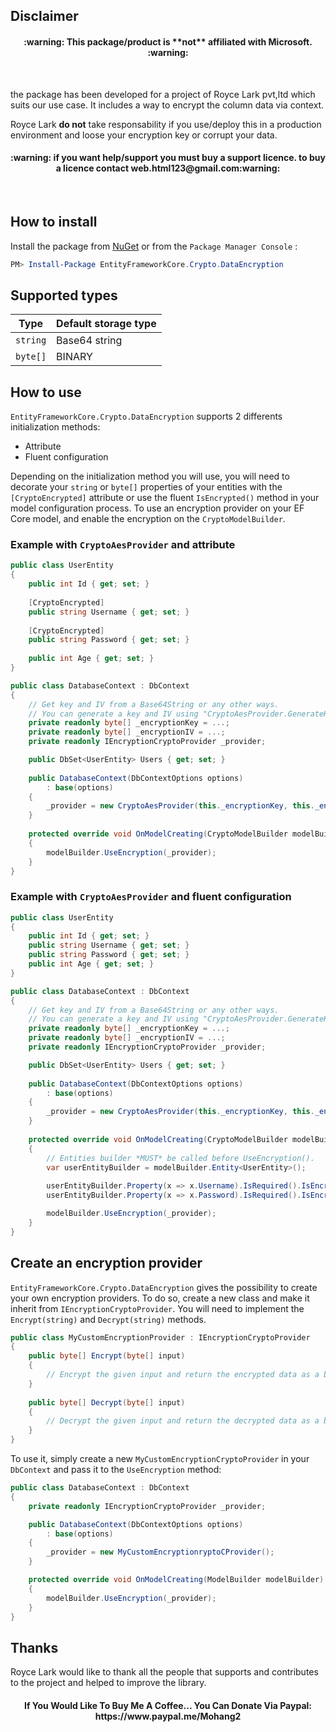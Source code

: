 ## Disclaimer

<h4 align="center">:warning: This package/product is **not** affiliated with Microsoft. :warning:</h4><br>

the package has been developed for a project of Royce Lark pvt,ltd which suits our use case. It includes a way to encrypt the column data via context.

Royce Lark **do not** take responsability if you use/deploy this in a production environment and loose your encryption key or corrupt your data.

<h4 align="center">:warning: if you want help/support you must buy a support licence. to buy a licence contact web.html123@gmail.com:warning:</h4><br>

## How to install

Install the package from [NuGet](https://www.nuget.org/) or from the `Package Manager Console` :
```powershell
PM> Install-Package EntityFrameworkCore.Crypto.DataEncryption
```

## Supported types

| Type | Default storage type |
|------|----------------------|
| `string` | Base64 string |
| `byte[]` | BINARY |


## How to use

`EntityFrameworkCore.Crypto.DataEncryption` supports 2 differents initialization methods:
* Attribute
* Fluent configuration

Depending on the initialization method you will use, you will need to decorate your `string` or `byte[]` properties of your entities with the `[CryptoEncrypted]` attribute or use the fluent `IsEncrypted()` method in your model configuration process.
To use an encryption provider on your EF Core model, and enable the encryption on the `CryptoModelBuilder`. 

### Example with `CryptoAesProvider` and attribute

```csharp
public class UserEntity
{
	public int Id { get; set; }
	
	[CryptoEncrypted]
	public string Username { get; set; }
	
	[CryptoEncrypted]
	public string Password { get; set; }
	
	public int Age { get; set; }
}

public class DatabaseContext : DbContext
{
	// Get key and IV from a Base64String or any other ways.
	// You can generate a key and IV using "CryptoAesProvider.GenerateKey()"
	private readonly byte[] _encryptionKey = ...; 
	private readonly byte[] _encryptionIV = ...;
	private readonly IEncryptionCryptoProvider _provider;

	public DbSet<UserEntity> Users { get; set; }
	
	public DatabaseContext(DbContextOptions options)
		: base(options)
	{
		_provider = new CryptoAesProvider(this._encryptionKey, this._encryptionIV);
	}
	
	protected override void OnModelCreating(CryptoModelBuilder modelBuilder)
	{
		modelBuilder.UseEncryption(_provider);
	}
}
```

### Example with `CryptoAesProvider` and fluent configuration

```csharp
public class UserEntity
{
	public int Id { get; set; }
	public string Username { get; set; }
	public string Password { get; set; }
	public int Age { get; set; }
}

public class DatabaseContext : DbContext
{
	// Get key and IV from a Base64String or any other ways.
	// You can generate a key and IV using "CryptoAesProvider.GenerateKey()"
	private readonly byte[] _encryptionKey = ...; 
	private readonly byte[] _encryptionIV = ...;
	private readonly IEncryptionCryptoProvider _provider;

	public DbSet<UserEntity> Users { get; set; }
	
	public DatabaseContext(DbContextOptions options)
		: base(options)
	{
		_provider = new CryptoAesProvider(this._encryptionKey, this._encryptionIV);
	}
	
	protected override void OnModelCreating(CryptoModelBuilder modelBuilder)
	{
		// Entities builder *MUST* be called before UseEncryption().
		var userEntityBuilder = modelBuilder.Entity<UserEntity>();
		
		userEntityBuilder.Property(x => x.Username).IsRequired().IsEncrypted();
		userEntityBuilder.Property(x => x.Password).IsRequired().IsEncrypted();

		modelBuilder.UseEncryption(_provider);
	}
}
```

## Create an encryption provider

`EntityFrameworkCore.Crypto.DataEncryption` gives the possibility to create your own encryption providers. To do so, create a new class and make it inherit from `IEncryptionCryptoProvider`. You will need to implement the `Encrypt(string)` and `Decrypt(string)` methods.

```csharp
public class MyCustomEncryptionProvider : IEncryptionCryptoProvider
{
	public byte[] Encrypt(byte[] input)
	{
		// Encrypt the given input and return the encrypted data as a byte[].
	}
	
	public byte[] Decrypt(byte[] input)
	{
		// Decrypt the given input and return the decrypted data as a byte[].
	}
}
```

To use it, simply create a new `MyCustomEncryptionCryptoProvider` in your `DbContext` and pass it to the `UseEncryption` method:
```csharp
public class DatabaseContext : DbContext
{
	private readonly IEncryptionCryptoProvider _provider;

	public DatabaseContext(DbContextOptions options)
		: base(options)
	{
		_provider = new MyCustomEncryptionryptoCProvider();
	}

	protected override void OnModelCreating(ModelBuilder modelBuilder)
	{
		modelBuilder.UseEncryption(_provider);
	}
}
```

## Thanks

Royce Lark would like to thank all the people that supports and contributes to the project and helped to improve the library. 

<h4 align="center"> If You Would Like To Buy Me A Coffee... You Can Donate Via Paypal: https://www.paypal.me/Mohang2 </h4><br>


